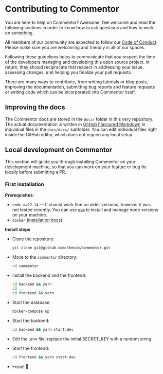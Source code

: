 # Contributing to Commentor

You are here to help on Commentor? Awesome, feel welcome and read the following sections in order to know how to ask questions and how to work on something.

All members of our community are expected to follow our [Code of Conduct](./CODE_OF_CONDUCT.md). Please make sure you are welcoming and friendly in all of our spaces.

Following these guidelines helps to communicate that you respect the time of the developers managing and developing this open source project. In return, they should reciprocate that respect in addressing your issue, assessing changes, and helping you finalize your pull requests.

There are many ways to contribute, from writing tutorials or blog posts, improving the documentation, submitting bug reports and feature requests or writing code which can be incorporated into Commentor itself.

## Improving the docs

The Commentor docs are stored in the `docs/` folder in this very repository. The actual documentation is written in [GitHub Flavoured Markdown](https://github.github.com/gfm/) in individual files in the `docs/docs/` subfolder. You can edit individual files right inside the GitHub editor, which does not require any local setup.

## Local development on Commentor

This section will guide you through installing Commentor on your development machine, so that you can work on your feature or bug fix locally before submitting a PR.

### First installation

**Prerequisites**:

- `node >=12.14` — It should work fine on older versions, however it was not tested recently. You can use [`nvm`](https://github.com/nvm-sh/nvm) to install and manage node versions on your machine.
- `docker` ([installation docs](https://docs.docker.com/install/)).

**Install steps**:

- Clone the repository:
  ```bash
  git clone git@github.com:theodo/commentor.git
  ```
- Move to the `commentor` directory:
  ```bash
  cd commentor
  ```
- Install the backend and the frontend:
  ```bash
  cd backend && yarn
  cd ..
  cd frontend && yarn
  ```
- Start the database:
  ```bash
  docker-compose up
  ```
- Start the backend:
  ```bash
  cd backend && yarn start:dev
  ```
- Edit the .env file: replace the initial SECRET_KEY with a random string

- Start the frontend:
  ```bash
  cd frontend && yarn start:dev
  ```
- Enjoy! 🎉
